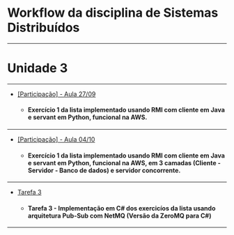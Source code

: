 # Workflow da disciplina de Sistemas Distribuídos 
---
# Unidade 3
---
* [[Participação] - Aula 27/09](https://github.com/SD-2021-2/ViniciusNunes/tree/main/(Aula%2027-09)%20Exerc%C3%ADcio%201%20com%20RMI)
  - #### Exercício 1 da lista implementado usando RMI com cliente em Java e servant em Python, funcional na AWS.
---
* [[Participação] - Aula 04/10](https://github.com/SD-2021-2/ViniciusNunes/tree/main/(Aula%2004-10)%20Exerc%C3%ADcio%201%20com%20RMI%20em%203%20camadas)
  - #### Exercício 1 da lista implementado usando RMI com cliente em Java e servant em Python, funcional na AWS, em 3 camadas (Cliente - Servidor - Banco de dados) e servidor concorrente.
---
* [Tarefa 3](https://github.com/SD-2021-2/ViniciusNunes/tree/main/Tarefa%203)
  - #### Tarefa 3 - Implementação em C# dos exercicíos da lista usando arquitetura Pub-Sub com NetMQ (Versão da ZeroMQ para C#)
---

